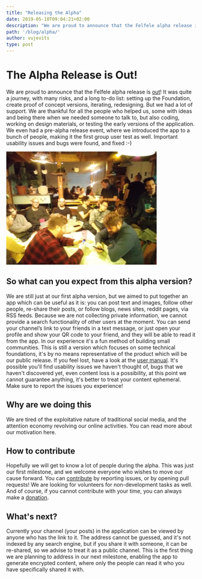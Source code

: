 ```yaml
---
title: "Releasing the Alpha"
date: 2019-05-10T09:04:21+02:00
description: "We are proud to announce that the Felfele alpha release is out!"
path: '/blog/alpha/'
author: vujevits
type: post
---
```



# The Alpha Release is Out!
We are proud to announce that the Felfele alpha release is [out](/app)! It was quite a journey, with many risks, and a long to-do list: setting up the Foundation, create proof of concept versions, iterating, redesigning. But we had a lot of support. We are thankful for all the people who helped us, some with ideas and being there when we needed someone to talk to, but also coding, working on design materials, or testing the early versions of the application. We even had a pre-alpha release event, where we introduced the app to a bunch of people, making it the first group user test as well. Important usability issues and bugs were found, and fixed :-)

![](./user_group.png)

## So what can you expect from this alpha version?
We are still just at our first alpha version, but we aimed to put together an app which can be useful as it is: you can post text and images, follow other people, re-share their posts, or follow blogs, news sites, reddit pages, via RSS feeds. Because we are not collecting private information, we cannot provide a search functionality of other users at the moment. You can send your channel’s link to your friends in a text message, or just open your profile and show your QR code to your friend, and they will be able to read it from the app. In our experience it's a fun method of building small communities. This is still a version which focuses on some technical foundations, it's by no means representative of the product which will be our public release. If you feel lost, have a look at the [user manual](/blog/manual-1). It's possible you'll find usability issues we haven't thought of, bugs that we haven't discovered yet, even content loss is a possibility, at this point we cannot guarantee anything, it's better to treat your content ephemeral. Make sure to report the issues you experience!


## Why are we doing this
We are tired of the exploitative nature of traditional social media, and the attention economy revolving our online activities. You can read more about our motivation here.

## How to contribute
Hopefully we will get to know a lot of people during the alpha. This was just our first milestone, and we welcome everyone who wishes to move our cause forward. You can [contribute](https://github.com/felfele/felfele/blob/master/CONTRIBUTING.md) by reporting issues, or by opening pull requests! We are looking for volunteers for non-development tasks as well. And of course, if you cannot contribute with your time, you can always make a [donation](https://felfele.com/donation).


## What's next?
Currently your channel (your posts) in the application can be viewed by anyone who has the link to it. The address cannot be guessed, and it's not indexed by any search engine, but if you share it with someone, it can be re-shared, so we advise to treat it as a public channel. This is the first thing we are planning to address in our next milestone, enabling the app to generate encrypted content, where only the people can read it who you have specifically shared it with.
